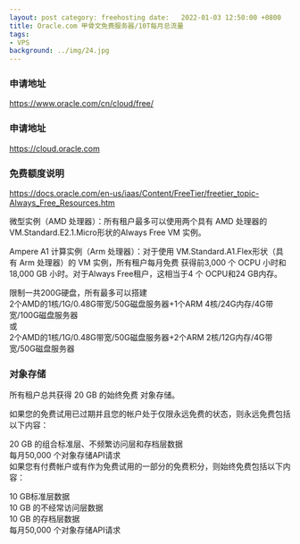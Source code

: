 ```yaml
---
layout: post category: freehosting date:   2022-01-03 12:50:00 +0800
title: Oracle.com 甲骨文免费服务器/10T每月总流量
tags:
- VPS
background: ../img/24.jpg
---
```


### 申请地址
https://www.oracle.com/cn/cloud/free/

### 申请地址
https://cloud.oracle.com

### 免费额度说明
https://docs.oracle.com/en-us/iaas/Content/FreeTier/freetier_topic-Always_Free_Resources.htm

微型实例（AMD 处理器）：所有租户最多可以使用两个具有 AMD 处理器的VM.Standard.E2.1.Micro形状的Always Free VM 实例。

Ampere A1 计算实例（Arm 处理器）：对于使用 VM.Standard.A1.Flex形状（具有 Arm 处理器）的 VM 实例，所有租户每月免费 获得前3,000 个 OCPU 小时和18,000 GB 小时。对于Always Free租户，这相当于4 个 OCPU和24 GB内存。

限制一共200G硬盘，所有最多可以搭建<br>
2个AMD的1核/1G/0.48G带宽/50G磁盘服务器+1个ARM 4核/24G内存/4G带宽/100G磁盘服务器<br>
或<br>
2个AMD的1核/1G/0.48G带宽/50G磁盘服务器+2个ARM 2核/12G内存/4G带宽/50G磁盘服务器<br>

### 对象存储

所有租户总共获得 20 GB 的始终免费 对象存储。

如果您的免费试用已过期并且您的帐户处于仅限永远免费的状态，则永远免费包括以下内容：

20 GB 的组合标准层、不频繁访问层和存档层数据<br>
每月50,000 个对象存储API请求<br>
如果您有付费帐户或有作为免费试用的一部分的免费积分，则始终免费包括以下内容：<br>

10 GB标准层数据<br>
10 GB 的不经常访问层数据<br>
10 GB 的存档层数据<br>
每月50,000 个对象存储API请求<br>